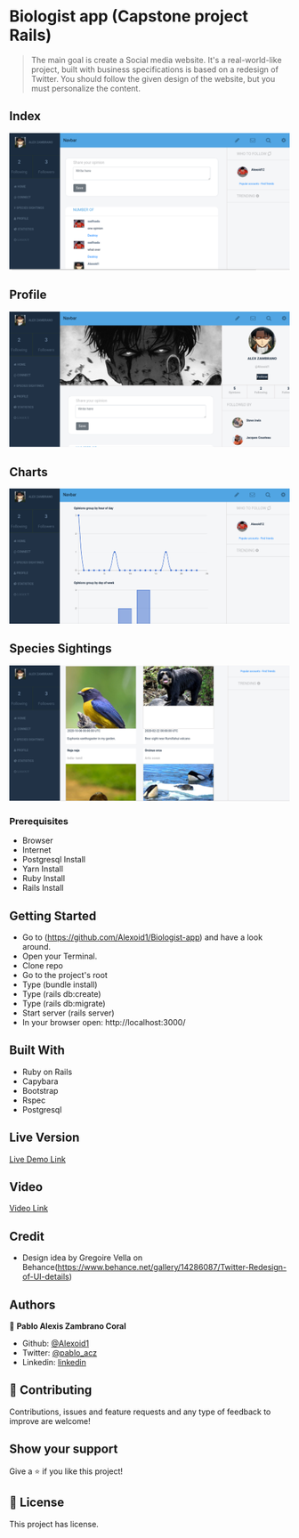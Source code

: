 # Biologist app (Capstone project Rails)

> The main goal is create a Social media website. It's a real-world-like project, built with business specifications is based on a redesign of Twitter. You should follow the given design of the website, but you must personalize the content.

## Index

![screenshot](img/index.png)

## Profile

![screenshot](img/profile.png)

## Charts

![screenshot](img/charts.png)

## Species Sightings

![screenshot](img/specie.png)

### Prerequisites

- Browser
- Internet
- Postgresql Install
- Yarn Install
- Ruby Install
- Rails Install

## Getting Started

- Go to (https://github.com/Alexoid1/Biologist-app) and have a look around.
- Open your Terminal.
- Clone repo
- Go to the project's root
- Type (bundle install)
- Type (rails db:create)
- Type (rails db:migrate)
- Start server (rails server)
- In your browser open: http://localhost:3000/

## Built With

- Ruby on Rails
- Capybara
- Bootstrap
- Rspec
- Postgresql

## Live Version

[Live Demo Link](https://biologistt-app.herokuapp.com/)

## Video

[Video Link](https://www.youtube.com/watch?v=0Uoi7ZlhYt8)

## Credit

- Design idea by Gregoire Vella on Behance(https://www.behance.net/gallery/14286087/Twitter-Redesign-of-UI-details)

## Authors

👤 **Pablo Alexis Zambrano Coral**

- Github: [@Alexoid1](https://github.com/Alexoid1)
- Twitter: [@pablo_acz](https://twitter.com/pablo_acz)
- Linkedin: [linkedin](https://www.linkedin.com/in/pablo-alexis-zambrano-coral-7a614a189/)

## 🤝 Contributing

Contributions, issues and feature requests and any type of feedback to improve are welcome!

## Show your support

Give a ⭐️ if you like this project!

## 📝 License

This project has license.

